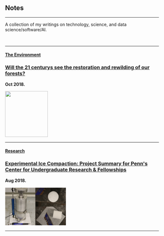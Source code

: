 


## Notes

---

A collection of my writings on technology, science, and data science/software/AI. 

<br>

---

#### <ins> The Environment </ins>

### [Will the 21 centurys see the restoration and rewilding of our forests?](psr_redd_blog.md)

**Oct 2018.** 

<img src="images/redd_blog.png?raw=true" width="140" height="150"> 

---

#### <ins> Research </ins>

### [Experimental Ice Compaction: Project Summary for Penn's Center for Undergraduate Research & Fellowships](exp_ice_blog.md)
 
**Aug 2018.** 
 
<img src="images/rig.png?raw=true" width="200" height="125">

---



